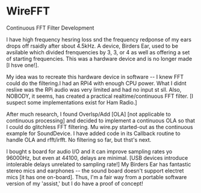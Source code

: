# WireFFT
Continuous FFT Filter Development

I have high frequency hesring loss snd the frequency redponse of my ears 
drops off rsaidly after sbout 4.5kHz. A device, Birders Ear, used to be 
avsilable which divided frenquencies by 3, 3, or 4 as well as offering 
a set of starting frequencies. This was a hardware device and is no 
longer made [I hsve one!]. 

My idea was to recreate this hardware device in software -- I knew FFT 
could do the filtering.I had an RPi4 with enough CPU power.  What I didnt reslixe 
was the RPi audio was very limited and had no input st sll. Also, NOBODY, 
it seems, has created a practical realtime/continuous FFT filter. [I suspect
some implementations exist for Ham Radio.]  

After much research, I found Overlsp/Add [OLA] [not applicable to continuous 
processing] and decided to implement a continuous OLA so that I could do 
glitchless FFT filtering. Mu wire.py started-out as the continuous example 
for SoundDevice. I have added code in its Callback routine to handle OLA 
and rfft/irfft. No filtering so far, but thst's next. 

I bought s board for audio I/O and it can improve sampling rates yo 96000Hz, 
but even at 44100, delays are minimal. [USB devices introduce intolerable 
delays unrelated to sampling rate!] My Birders Ear has fantastic stereo 
mics and earphones -- the sound board doesn't support electret mics [it 
has one on-board]. Thus, I'm a fair way from a portable software version of my 
'assist,' but I do have a proof of concept!
